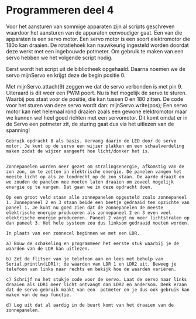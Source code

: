 # Programmeren deel 4

Voor het aansturen van sommige apparaten zijn al scripts geschreven waardoor het aansturen van de apparaten eenvoudiger gaat. Een van die apparaten is een servo motor. Een servo motor is een soort elektromotor die 180o kan draaien. De rotatiehoek kan nauwkeurig ingesteld worden doordat deze werkt met een ingebouwde potmeter. Om gebruik te maken van een servo hebben we het volgende script nodig. 

Eerst wordt het script uit de bibliotheek opgehaald. Daarna noemen we de servo mijnServo en krijgt deze de begin positie 0.

Met mijnServo.attach(9) zeggen we dat de servo verbonden is met pin 9. Uiteraard is dit weer een PWM poort. Nu is het mogelijk de servo te sturen. Waarbij pos staat voor de positie, die kan tussen 0 en 180 zitten. De code voor het sturen van deze servo wordt dan: mijnServo.write(pos); Een servo motor kan niet helemaal rond draaien zoals een gewone elektromotor maar we kunnen wel heel goed richten met een servomotor. Dit komt omdat er in de Servo een potmeter zit, de sturing gaat dus via het uitlezen van de spanning!


```{exercise} Een lichtwijzer**
Gebruik opdracht 8 als basis. Vervang daarin de LED door de servo motor. Je kunt op de servo een wijzer plakken en een schaalverdeling maken zodat de wijzer aangeeft hoe licht/donker het is. 
```

```{exercise} Zo veel mogelijk zonlicht**

Zonnepanelen worden neer gezet om stralingsenergie, afkomstig van de zon zon, om te zetten in elektrische energie. De panelen vangen het meeste licht op als ze loodrecht op de zon staan. De aarde draait en we zouden de panelen mee moeten laten draaien om zoveel mogelijk energie op te vangen. Dat gaan we in deze opdracht doen.

Op een groot veld staan alle zonnepanelen opgesteld zoals zonnepaneel 1. Zonnepaneel 2 en 3 staan beide een beetje gedraaid ten opzichte van paneel 1. Je kunt nu goed zien dat de zonnepanelen de meeste elektrische energie produceren als zonnepaneel 2 en 3 even veel elektrische energie produceren. Paneel 2 vangt nu meer lichtstralen op dan paneel 3. Het hele systeem zou dus linksom gedraaid moeten worden.

In plaats van een zonnecel beginnen we met een LDR.

a) Bouw de schakeling en programmeer het eerste stuk waarbij je de waarden van de LDR kan uitlezen.

b) Zet de flitser van je telefoon aan en lees met behulp van Serial.println(LDR1); de waarden van LDR 1 en LDR2 uit. Beweeg je telefoon van links naar rechts en bekijk hoe de waarden variëren.

c) Schrijf nu het stukje code voor de servo. Laat de servo naar links draaien als LDR1 meer licht ontvangt dan LDR2 en andersom. Denk eraan dat de servo gebruik maakt van een  potmeter en je dus ook gebruik kan maken van de map functie.

d) Leg uit dat al aardig in de buurt komt van het draaien van de zonnepanelen.

```